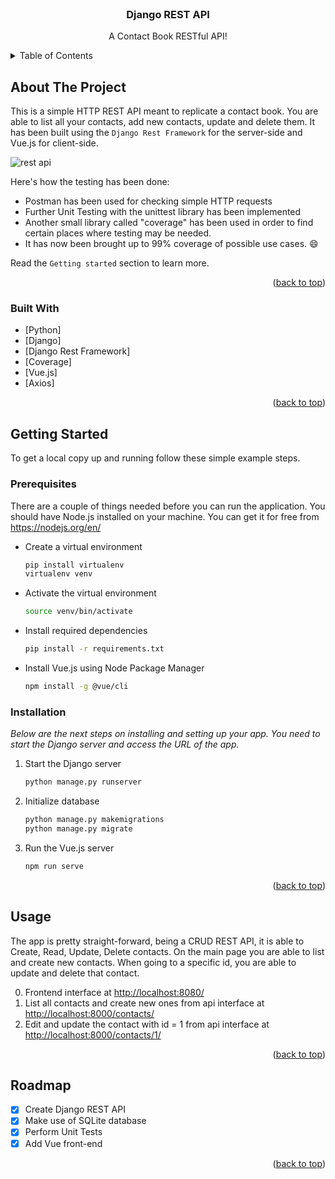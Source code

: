 <div id="top"></div>

<!-- PROJECT LOGO -->
<br />
<div align="center">

  <h3 align="center">Django REST API</h3>

  <p align="center">
    A Contact Book RESTful API!
  </p>
</div>


<!-- TABLE OF CONTENTS -->
<details>
  <summary>Table of Contents</summary>
  <ol>
    <li>
      <a href="#about-the-project">About The Project</a>
      <ul>
        <li><a href="#built-with">Built With</a></li>
      </ul>
    </li>
    <li>
      <a href="#getting-started">Getting Started</a>
      <ul>
        <li><a href="#prerequisites">Prerequisites</a></li>
        <li><a href="#installation">Installation</a></li>
      </ul>
    </li>
    <li><a href="#usage">Usage</a></li>
    <li><a href="#roadmap">Roadmap</a></li>
  </ol>
</details>



<!-- ABOUT THE PROJECT -->
## About The Project

This is a simple HTTP REST API meant to replicate a contact book. You are able to list all your contacts, add new contacts, update and delete them. It has been built using the `Django Rest Framework` for the server-side and Vue.js for client-side.

![rest api](https://user-images.githubusercontent.com/46849514/156685347-1214b598-c5a2-41f8-8a49-b09eac3e9e44.png)

Here's how the testing has been done:
* Postman has been used for checking simple HTTP requests
* Further Unit Testing with the unittest library has been implemented
* Another small library called "coverage" has been used in order to find certain places where testing may be needed. 
* It has now been brought up to 99% coverage of possible use cases. :smile:

Read the `Getting started` section to learn more.

<p align="right">(<a href="#top">back to top</a>)</p>



### Built With

* [Python]
* [Django]
* [Django Rest Framework]
* [Coverage]
* [Vue.js]
* [Axios]


<p align="right">(<a href="#top">back to top</a>)</p>



<!-- GETTING STARTED -->
## Getting Started

To get a local copy up and running follow these simple example steps.

### Prerequisites

There are a couple of things needed before you can run the application. 
You should have Node.js installed on your machine. You can get it for free from https://nodejs.org/en/

* Create a virtual environment
  ```sh
  pip install virtualenv
  virtualenv venv
  ```

* Activate the virtual environment
  ```sh
  source venv/bin/activate
  ```

* Install required dependencies
  ```sh
  pip install -r requirements.txt
  ```
 
* Install Vue.js using Node Package Manager
  ```sh
  npm install -g @vue/cli
  ```

### Installation

_Below are the next steps on installing and setting up your app. You need to start the Django server and access the URL of the app._

1. Start the Django server
   ```sh
   python manage.py runserver
   ```

2. Initialize database
   ```sh
   python manage.py makemigrations
   python manage.py migrate
   ```
3. Run the Vue.js server
    ```sh
   npm run serve
   ```

<p align="right">(<a href="#top">back to top</a>)</p>



<!-- USAGE EXAMPLES -->
## Usage

The app is pretty straight-forward, being a CRUD REST API, it is able to Create, Read, Update, Delete contacts. On the main page you are able to list and create new contacts. When going to a specific id, you are able to update and delete that contact.

0. Frontend interface at [http://localhost:8080/](http://localhost:8080/)
1. List all contacts and create new ones from api interface at [http://localhost:8000/contacts/](http://localhost:8000/contacts/)
2. Edit and update the contact with id = 1 from api interface at [http://localhost:8000/contacts/1/](http://localhost:8000/contacts/1/)
<p align="right">(<a href="#top">back to top</a>)</p>



<!-- ROADMAP -->
## Roadmap

- [x] Create Django REST API
- [x] Make use of SQLite database
- [x] Perform Unit Tests
- [x] Add Vue front-end

<p align="right">(<a href="#top">back to top</a>)</p>

